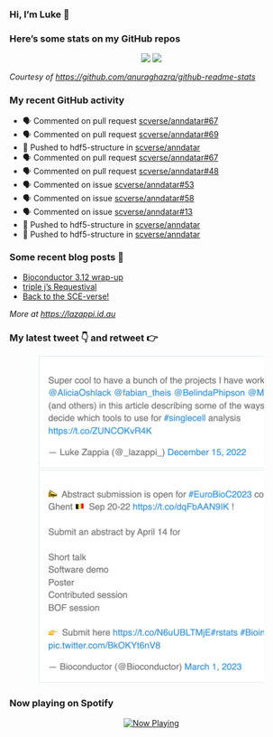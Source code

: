 
<!-- README.md is generated from README.Rmd. Please edit that file -->

### Hi, I’m Luke 👋

<!--
**lazappi/lazappi** is a ✨ _special_ ✨ repository because its `README.md` (this file) appears on your GitHub profile.

Here are some ideas to get you started:

- 🔭 I’m currently working on ...
- 🌱 I’m currently learning ...
- 👯 I’m looking to collaborate on ...
- 🤔 I’m looking for help with ...
- 💬 Ask me about ...
- 📫 How to reach me: ...
- 😄 Pronouns: ...
- ⚡ Fun fact: ...
-->

### Here’s some stats on my GitHub repos

<p align="center">

<img src="https://github-readme-stats.vercel.app/api?username=lazappi&count_private=true&show_icons=true&theme=buefy&hide_title=True">
<img src="https://github-readme-stats.vercel.app/api/top-langs/?username=lazappi&hide=html&theme=buefy&layout=compact">

</p>

*Courtesy of <https://github.com/anuraghazra/github-readme-stats>*

### My recent GitHub activity

  - 🗣 Commented on pull request
    [scverse/anndatar\#67](https://github.com/scverse/anndatar#67)
  - 🗣 Commented on pull request
    [scverse/anndatar\#69](https://github.com/scverse/anndatar#69)
  - 📨 Pushed to hdf5-structure in
    [scverse/anndatar](https://github.com/scverse/anndatar)
  - 🗣 Commented on pull request
    [scverse/anndatar\#67](https://github.com/scverse/anndatar#67)
  - 🗣 Commented on pull request
    [scverse/anndatar\#48](https://github.com/scverse/anndatar#48)
  - 🗣 Commented on issue
    [scverse/anndatar\#53](https://github.com/scverse/anndatar#53)
  - 🗣 Commented on issue
    [scverse/anndatar\#58](https://github.com/scverse/anndatar#58)
  - 🗣 Commented on issue
    [scverse/anndatar\#13](https://github.com/scverse/anndatar#13)
  - 📨 Pushed to hdf5-structure in
    [scverse/anndatar](https://github.com/scverse/anndatar)
  - 📨 Pushed to hdf5-structure in
    [scverse/anndatar](https://github.com/scverse/anndatar)

### Some recent blog posts 📝

  - [Bioconductor 3.12
    wrap-up](https://lazappi.id.au/posts/2020-10-30-bioconductor-3-12-wrap-up/index.html)
  - [triple j’s
    Requestival](https://lazappi.id.au/posts/2020-07-11-requestival/index.html)
  - [Back to the
    SCE-verse\!](https://lazappi.id.au/posts/2020-05-12-back-to-the-sce-verse/index.html)

*More at <https://lazappi.id.au>*

### My latest tweet 👇 and retweet 👉


<p align="center">

<a href="https://twitter.com/_lazappi_/status/1603304759095607298">
<img src="https://github.com/lazappi/lazappi/raw/master/README_files/figure-gfm/tweets-1.png" width="400">
</a> <a href="https://twitter.com/_lazappi_/status/1631223906622226435">
<img src="https://github.com/lazappi/lazappi/raw/master/README_files/figure-gfm/tweets-2.png" width="400">
</a>

</p>

### Now playing on Spotify

<p align="center">

<a href="https://now-playing-profile.lazappi.vercel.app/now-playing?open">
<img src="https://now-playing-profile.lazappi.vercel.app/now-playing" width="256" height="64" alt="Now Playing">
</a>

</p>
